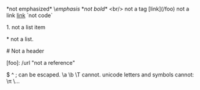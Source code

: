 \*not emphasized*
\\*emphasis*
\**not bold**
\<br/> not a tag
\[link](/foo) not a link
[link](/foo\) "title\"")
\`not code`

1\. not a list item

\* not a list.

\# Not a header

\[foo]: /url "not a reference"

\$ \^ \; can be escaped.
\a \b \T cannot.
unicode letters and symbols cannot: \π \‥.
